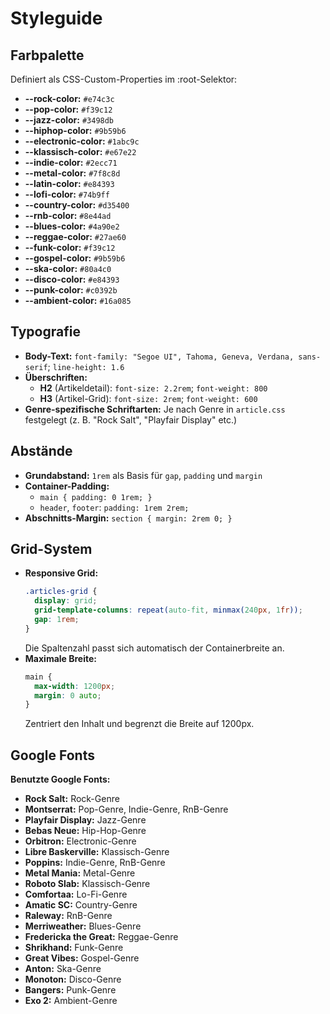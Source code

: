 # Styleguide

## Farbpalette

Definiert als CSS-Custom-Properties im :root-Selektor:

- **--rock-color:** `#e74c3c`
- **--pop-color:** `#f39c12`
- **--jazz-color:** `#3498db`
- **--hiphop-color:** `#9b59b6`
- **--electronic-color:** `#1abc9c`
- **--klassisch-color:** `#e67e22`
- **--indie-color:** `#2ecc71`
- **--metal-color:** `#7f8c8d`
- **--latin-color:** `#e84393`
- **--lofi-color:** `#74b9ff`
- **--country-color:** `#d35400`
- **--rnb-color:** `#8e44ad`
- **--blues-color:** `#4a90e2`
- **--reggae-color:** `#27ae60`
- **--funk-color:** `#f39c12`
- **--gospel-color:** `#9b59b6`
- **--ska-color:** `#80a4c0`
- **--disco-color:** `#e84393`
- **--punk-color:** `#c0392b`
- **--ambient-color:** `#16a085`

## Typografie

- **Body-Text:** `font-family: "Segoe UI", Tahoma, Geneva, Verdana, sans-serif`; `line-height: 1.6`
- **Überschriften:**
  - **H2** (Artikeldetail): `font-size: 2.2rem`; `font-weight: 800`
  - **H3** (Artikel-Grid): `font-size: 2rem`; `font-weight: 600`
- **Genre-spezifische Schriftarten:** Je nach Genre in `article.css` festgelegt (z. B. "Rock Salt", "Playfair Display" etc.)

## Abstände

- **Grundabstand:** `1rem` als Basis für `gap`, `padding` und `margin`
- **Container-Padding:**
  - `main { padding: 0 1rem; }`
  - `header`, `footer`: `padding: 1rem 2rem;`
- **Abschnitts-Margin:** `section { margin: 2rem 0; }`

## Grid-System

- **Responsive Grid:**
  ```css
  .articles-grid {
    display: grid;
    grid-template-columns: repeat(auto-fit, minmax(240px, 1fr));
    gap: 1rem;
  }
  ```
  Die Spaltenzahl passt sich automatisch der Containerbreite an.
- **Maximale Breite:**
  ```css
  main {
    max-width: 1200px;
    margin: 0 auto;
  }
  ```
  Zentriert den Inhalt und begrenzt die Breite auf 1200px.

## Google Fonts

**Benutzte Google Fonts:**

- **Rock Salt:** Rock-Genre
- **Montserrat:** Pop-Genre, Indie-Genre, RnB-Genre
- **Playfair Display:** Jazz-Genre
- **Bebas Neue:** Hip-Hop-Genre
- **Orbitron:** Electronic-Genre
- **Libre Baskerville:** Klassisch-Genre
- **Poppins:** Indie-Genre, RnB-Genre
- **Metal Mania:** Metal-Genre
- **Roboto Slab:** Klassisch-Genre
- **Comfortaa:** Lo-Fi-Genre
- **Amatic SC:** Country-Genre
- **Raleway:** RnB-Genre
- **Merriweather:** Blues-Genre
- **Fredericka the Great:** Reggae-Genre
- **Shrikhand:** Funk-Genre
- **Great Vibes:** Gospel-Genre
- **Anton:** Ska-Genre
- **Monoton:** Disco-Genre
- **Bangers:** Punk-Genre
- **Exo 2:** Ambient-Genre
